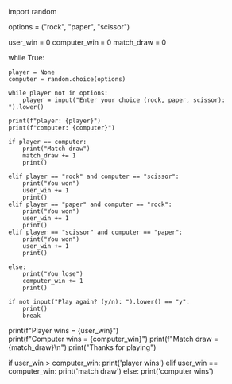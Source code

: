 import random

options = ("rock", "paper", "scissor")

user_win = 0
computer_win = 0
match_draw = 0

while True:
	
	player = None
	computer = random.choice(options)
	
	while player not in options:
		player = input("Enter your choice (rock, paper, scissor): ").lower()
	
	print(f"player: {player}")
	print(f"computer: {computer}")
	
	if player == computer:
		print("Match draw")
		match_draw += 1
		print()
		
	elif player == "rock" and computer == "scissor":
		print("You won")
		user_win += 1
		print()
	elif player == "paper" and computer == "rock":
		print("You won")
		user_win += 1
		print()
	elif player == "scissor" and computer == "paper":
		print("You won")
		user_win += 1
		print()
		
	else:
		print("You lose")
		computer_win += 1
		print()
		
	if not input("Play again? (y/n): ").lower() == "y":
		print()
		break

print(f"Player wins = {user_win}")	
print(f"Computer wins = {computer_win}")
print(f"Match draw = {match_draw}\n")
print("Thanks for playing")

if user_win > computer_win:
	print('player wins')
elif user_win == computer_win:
	print('match draw')
else:
	print('computer wins')
